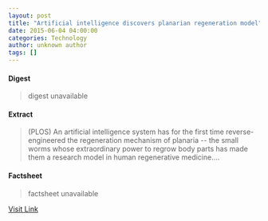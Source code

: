 ```yaml
---
layout: post
title: "Artificial intelligence discovers planarian regeneration model"
date: 2015-06-04 04:00:00
categories: Technology
author: unknown author
tags: []
---
```



#### Digest
>digest unavailable

#### Extract
>(PLOS) An artificial intelligence system has for the first time reverse-engineered the regeneration mechanism of planaria -- the small worms whose extraordinary power to regrow body parts has made them a research model in human regenerative medicine....

#### Factsheet
>factsheet unavailable

[Visit Link](http://www.eurekalert.org/pub_releases/2015-06/p-aid052815.php)


